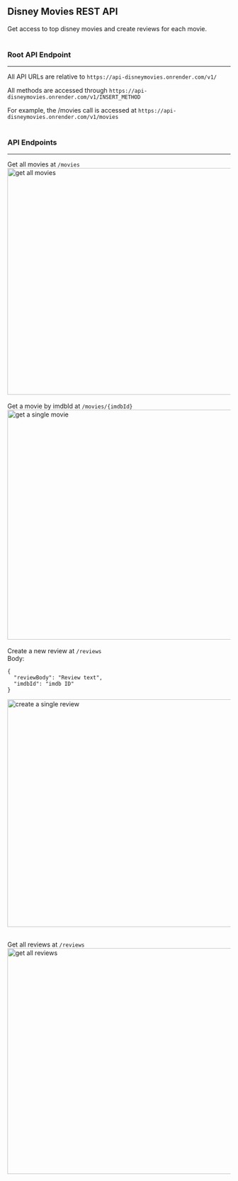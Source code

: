 ## Disney Movies REST API
Get access to top disney movies and create reviews for each movie.
<br>
<br>
### Root API Endpoint 

---

All API URLs are relative to `https://api-disneymovies.onrender.com/v1/`

All methods are accessed through `https://api-disneymovies.onrender.com/v1/INSERT_METHOD`

For example, the /movies call is accessed at `https://api-disneymovies.onrender.com/v1/movies`
<br>
<br>
### API Endpoints

---

Get all movies at `/movies`
<br>
<img width="512" alt="get all movies" src="https://github.com/abraham-espinosa/disney-movies-api/assets/60346436/778eadd1-16ea-4312-9412-523cbed39334">
<br>
<br>
Get a movie by imdbId at `/movies/{imdbId}`
<br>
<img width="519" alt="get a single movie" src="https://github.com/abraham-espinosa/disney-movies-api/assets/60346436/b5b0c81e-1141-4078-9fbb-0861cd3b7433">
<br>
<br>
Create a new review at `/reviews`
<br>
Body:
```
{
  "reviewBody": "Review text",
  "imdbId": "imdb ID"
}
```
<img width="514" alt="create a single review" src="https://github.com/abraham-espinosa/disney-movies-api/assets/60346436/43ff164a-e610-437e-87df-166d3a222b8d">   
<br>
<br>

Get all reviews at `/reviews`
<br>
<img width="510" alt="get all reviews" src="https://github.com/abraham-espinosa/disney-movies-api/assets/60346436/4c5c904c-e744-4030-8685-f15a9518b4c9">



